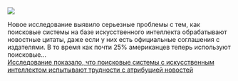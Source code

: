 <!--2025-03-07 18:31:49-->
<div class="yb">
  <div class="rss smaller1 habr"><img src="https://habrastorage.org/getpro/habr/upload_files/6e0/631/6dc/6e06316dcdb351ab5fb2dd6b96e6dbc5.jpg" /><p>Новое исследование выявило серьезные проблемы с тем, как поисковые системы на базе искусственного интеллекта обрабатывают новостные цитаты, даже если у них есть официальные соглашения с издателями. В то время как почти 25% американцев теперь используют поисковые... <br><a class="light" href="https://habr.com/ru/companies/bothub/news/889078/?utm_source=habrahabr&utm_medium=rss&utm_campaign=889078">Исследование показало, что поисковые системы с искусственным интеллектом испытывают трудности с атрибуцией новостей</a></div>
</div>
